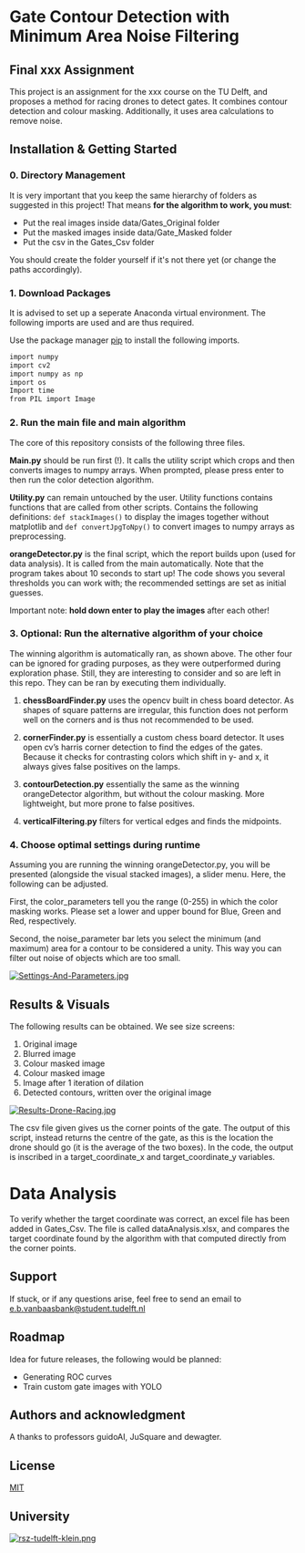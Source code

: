 # Gate Contour Detection with Minimum Area Noise Filtering 
## Final xxx Assignment

This project is an assignment for the xxx course on the TU Delft, and proposes a method for racing drones to detect gates. It combines contour detection and colour masking. Additionally, it uses area calculations to remove noise. 

## Installation & Getting Started

### 0. Directory Management

It is very important that you keep the same hierarchy of folders as suggested in this project! That means **for the algorithm to work, you must**:

- Put the real images inside data/Gates_Original folder
- Put the masked images inside data/Gate_Masked folder 
- Put the csv in the Gates_Csv folder 

You should create the folder yourself if it's not there yet (or change the paths accordingly). 

### 1. Download Packages 

It is advised to set up a seperate Anaconda virtual environment. The following imports are used and are thus required.

Use the package manager [pip](https://pip.pypa.io/en/stable/) to install the following imports.

```bash
import numpy
import cv2
import numpy as np
import os
Import time
from PIL import Image
```

### 2. Run the main file and main algorithm

The core of this repository consists of the following three files. 

**Main.py** should be run first (!). It calls the utility script which crops and then converts images to numpy arrays. When prompted, please press enter to then run the color detection algorithm. 

**Utility.py** can remain untouched by the user. Utility functions contains functions that are called from other scripts. Contains the following definitions: ```def stackImages()``` to display the images together without matplotlib and ```def convertJpgToNpy()``` to convert images to numpy arrays as preprocessing. 

**orangeDetector.py** is the final script, which the report builds upon (used for data analysis). It is called from the main automatically. Note that the program takes about 10 seconds to start up! The code shows you several thresholds you can work with; the recommended settings are set as initial guesses.

Important note: **hold down enter to play the images** after each other!

### 3. Optional: Run the alternative algorithm of your choice

The winning algorithm is automatically ran, as shown above. The other four can be ignored for grading purposes, as they were outperformed during exploration phase. Still, they are interesting to consider and so are left in this repo. They can be ran by executing them individually. 

1. **chessBoardFinder.py** uses the opencv built in chess board detector. As shapes of square patterns are irregular, this function does not perform well on the corners and is thus not recommended to be used. 

2. **cornerFinder.py** is essentially a custom chess board detector. It uses open cv’s harris corner detection to find the edges of the gates. Because it checks for contrasting colors which shift in y- and x, it always gives false positives on the lamps.

3. **contourDetection.py** essentially the same as the winning orangeDetector algorithm, but without the colour masking. More lightweight, but more prone to false positives.

4. **verticalFiltering.py** filters for vertical edges and finds the midpoints.

### 4. Choose optimal settings during runtime

Assuming you are running the winning orangeDetector.py, you will be presented (alongside the visual stacked images), a slider menu. Here, the following can be adjusted.

First, the color_parameters tell you the range (0-255) in which the color masking works. Please set a lower and upper bound for Blue, Green and Red, respectively.

Second, the noise_parameter bar lets you select the minimum (and maximum) area for a contour to be considered a unity. This way you can filter out noise of objects which are too small.

[![Settings-And-Parameters.jpg](https://i.postimg.cc/fTGWfVvQ/Settings-And-Parameters.jpg)](https://postimg.cc/jLhrsd9M)

## Results & Visuals

The following results can be obtained. We see size screens:

1. Original image
2. Blurred image
3. Colour masked image
4. Colour masked image
5. Image after 1 iteration of dilation
6. Detected contours, written over the original image


[![Results-Drone-Racing.jpg](https://i.postimg.cc/SN2N96CG/Results-Drone-Racing.jpg)](https://postimg.cc/7f4k8TBC)

The csv file given gives us the corner points of the gate. The output of this script, instead returns the centre of the gate, as this is the location the drone should go (it is the average of the two boxes). In the code, the output is inscribed in a target_coordinate_x and target_coordinate_y variables.

# Data Analysis

To verify whether the target coordinate was correct, an excel file has been added in Gates_Csv. The file is called dataAnalysis.xlsx, and compares the target coordinate found by the algorithm with that computed directly from the corner points.

## Support

If stuck, or if any questions arise, feel free to send an email to e.b.vanbaasbank@student.tudelft.nl

## Roadmap
Idea for future releases, the following would be planned:

- Generating ROC curves
- Train custom gate images with YOLO 

## Authors and acknowledgment

A thanks to professors guidoAI, JuSquare and dewagter.

## License
[MIT](https://choosealicense.com/licenses/mit/)

## University
[![rsz-tudelft-klein.png](https://i.postimg.cc/dQGW41rc/rsz-tudelft-klein.png)](https://postimg.cc/F1sgKhTT) 









